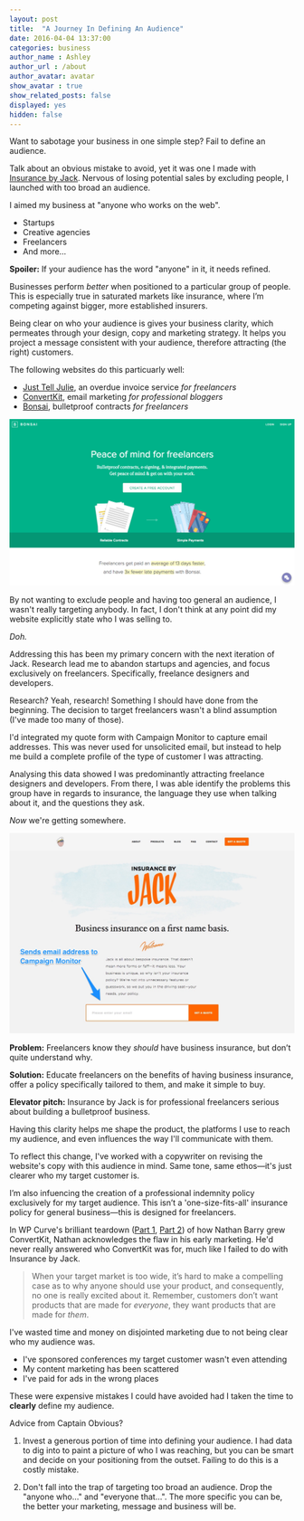 ```yaml
---
layout: post
title:  "A Journey In Defining An Audience"
date: 2016-04-04 13:37:00
categories: business
author_name : Ashley
author_url : /about
author_avatar: avatar
show_avatar : true
show_related_posts: false
displayed: yes
hidden: false
---
```


Want to sabotage your business in one simple step? Fail to define an audience.

Talk about an obvious mistake to avoid, yet it was one I made with <a href="http://insurancebyjack.co.uk">Insurance by Jack</a>. Nervous of losing potential sales by excluding people, I launched with too broad an audience.

I aimed my business at "anyone who works on the web".

* Startups
* Creative agencies
* Freelancers
* And more…

__Spoiler:__ If your audience has the word "anyone" in it, it needs refined.

Businesses perform _better_ when positioned to a particular group of people. This is especially true in saturated markets like insurance, where I’m competing against bigger, more established insurers.

Being clear on who your audience is gives your business clarity, which permeates through your design, copy and marketing strategy. It helps you project a message consistent with your audience, therefore attracting (the right) customers.

The following websites do this particuarly well:

* <a href="http://justtelljulie.com/">Just Tell Julie</a>, an overdue invoice service _for freelancers_
* <a href="http://convertkit.com/">ConvertKit</a>, email marketing _for professional bloggers_
* <a href="https://www.hellobonsai.com/">Bonsai</a>, bulletproof contracts _for freelancers_

<img src="/img/blog/bonsai.jpg" alt="Bonsai positions itself to freelancers">

By not wanting to exclude people and having too general an audience, I wasn't really targeting anybody. In fact, I don't think at any point did my website explicitly state who I was selling to.

_Doh._

Addressing this has been my primary concern with the next iteration of Jack. Research lead me to abandon startups and agencies, and focus exclusively on freelancers. Specifically, freelance designers and developers.

Research? Yeah, research! Something I should have done from the beginning. The decision to target freelancers wasn't a blind assumption (I've made too many of those).

I'd integrated my quote form with Campaign Monitor to capture email addresses. This was never used for unsolicited email, but instead to help me build a complete profile of the type of customer I was attracting. 

Analysing this data showed I was predominantly attracting freelance designers and developers. From there, I was able identify the problems this group have in regards to insurance, the language they use when talking about it, and the questions they ask.

_Now_ we're getting somewhere.

<img src="/img/blog/campaignmonitorcta.jpg" alt="Quote form integrated with Campaign Monitor">

<strong>Problem:</strong> Freelancers know they _should_ have business insurance, but don’t quite understand why.

<strong>Solution:</strong> Educate freelancers on the benefits of having business insurance, offer a policy specifically tailored to them, and make it simple to buy.

<strong>Elevator pitch:</strong> Insurance by Jack is for professional freelancers serious about building a bulletproof business.

Having this clarity helps me shape the product, the platforms I use to reach my audience, and even influences the way I'll communicate with them.

To reflect this change, I've worked with a copywriter on revising the website's copy with this audience in mind. Same tone, same ethos—it's just clearer who my target customer is.

I’m also infuencing the creation of a professional indemnity policy exclusively for my target audience. This isn’t a 'one-size-fits-all' insurance policy for general business—this is designed for freelancers.

In WP Curve's brilliant teardown (<a href="http://wpcurve.com/convertkit/">Part 1</a>, <a href="http://wpcurve.com/convertkit-2/">Part 2</a>) of how Nathan Barry grew ConvertKit, Nathan acknowledges the flaw in his early marketing. He'd never really answered who ConvertKit was for, much like I failed to do with Insurance by Jack.

<blockquote>When your target market is too wide, it’s hard to make a compelling case as to why anyone should use your product, and consequently, no one is really excited about it. Remember, customers don’t want products that are made for <em>everyone</em>, they want products that are made for <em>them</em>.</blockquote>

I've wasted time and money on disjointed marketing due to not being clear who my audience was.

* I've sponsored conferences my target customer wasn't even attending
* My content marketing has been scattered
* I've paid for ads in the wrong places

These were expensive mistakes I could have avoided had I taken the time to __clearly__ define my audience.

Advice from Captain Obvious?

1. Invest a generous portion of time into defining your audience. I had data to dig into to paint a picture of who I was reaching, but you can be smart and decide on your positioning from the outset. Failing to do this is a costly mistake.

2. Don't fall into the trap of targeting too broad an audience. Drop the "anyone who…" and "everyone that…". The more specific you can be, the better your marketing, message and business will be.